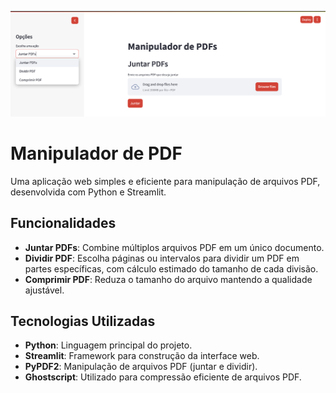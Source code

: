 
![Manipulador de PDF](banner.png)

# Manipulador de PDF  
Uma aplicação web simples e eficiente para manipulação de arquivos PDF, desenvolvida com Python e Streamlit.

## Funcionalidades  
- **Juntar PDFs**: Combine múltiplos arquivos PDF em um único documento.  
- **Dividir PDF**: Escolha páginas ou intervalos para dividir um PDF em partes específicas, com cálculo estimado do tamanho de cada divisão.  
- **Comprimir PDF**: Reduza o tamanho do arquivo mantendo a qualidade ajustável.  

## Tecnologias Utilizadas  
- **Python**: Linguagem principal do projeto.  
- **Streamlit**: Framework para construção da interface web.  
- **PyPDF2**: Manipulação de arquivos PDF (juntar e dividir).  
- **Ghostscript**: Utilizado para compressão eficiente de arquivos PDF.  
